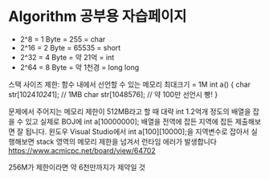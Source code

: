 # Algorithm 공부용 자습페이지

- 2^8 = 1 Byte = 255 = char
- 2^16 = 2 Byte = 65535 = short
- 2^32 = 4 Byte = 약 21억 = int
- 2^64 = 8 Byte = 약 1천경 = long long

스택 사이즈 제한: 함수 내에서 선언할 수 있는 메모리 최대크기 = 1M
int a() {
  char str[1024*1024*1]; // 1MB
  char str[1048576]; // 약 100만 선언시 빵!
}

문제에서 주어지는 메모리 제한이 512MB라고 할 때 대략 int 1.2억개 정도의 배열을 잡을 수 있고
실제로 BOJ에 int a[10000000]; 배열을 전역에 잡든 지역에 잡든 제출해보면 잘 됩니다.
윈도우 Visual Studio에서 int a[100][10000];을 지역변수로 잡아서 실행해보면 stack 영역의 메모리 제한을 넘겨서 런타임 에러가 발생합니다
https://www.acmicpc.net/board/view/64702

256M가 제한이라면 약 6천만까지가 제약일 것
